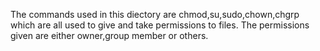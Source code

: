 The commands used in this diectory are chmod,su,sudo,chown,chgrp which are all used to give and take permissions to files.
The permissions given are either owner,group member or others. 
